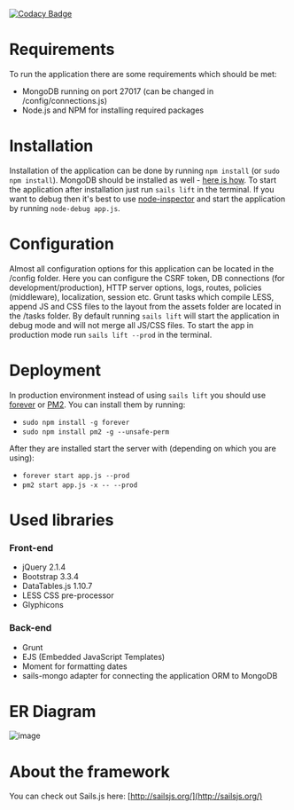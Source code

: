 [![Codacy Badge](https://www.codacy.com/project/badge/ccb6841212d9454ca08df11c127527f0)](https://www.codacy.com/app/gorgekara/Task1)

# Requirements
To run the application there are some requirements which should be met:
- MongoDB running on port 27017 (can be changed in /config/connections.js)
- Node.js and NPM for installing required packages

# Installation
Installation of the application can be done by running ```npm install``` (or ```sudo npm install```). MongoDB should be installed as well - [here is how](http://docs.mongodb.org/manual/installation/). To start the application after installation just run ```sails lift``` in the terminal. If you want to debug then it's best to use [node-inspector](https://github.com/node-inspector/node-inspector) and start the application by running ```node-debug app.js```.

# Configuration
Almost all configuration options for this application can be located in the /config folder. Here you can configure the CSRF token, DB connections (for development/production), HTTP server options, logs, routes, policies (middleware), localization, session etc. Grunt tasks which compile LESS, append JS and CSS files to the layout from the assets folder are located in the /tasks folder. By default running ```sails lift``` will start the application in debug mode and will not merge all JS/CSS files. To start the app in production mode run ```sails lift --prod``` in the terminal.

# Deployment
In production environment instead of using ```sails lift``` you should use [forever](https://github.com/nodejitsu/forever) or [PM2](https://github.com/Unitech/pm2). You can install them by running:
- ```sudo npm install -g forever```
- ```sudo npm install pm2 -g --unsafe-perm```

After they are installed start the server with (depending on which you are using):
- ```forever start app.js --prod```
- ```pm2 start app.js -x -- --prod```

# Used libraries
### Front-end
- jQuery 2.1.4
- Bootstrap 3.3.4
- DataTables.js 1.10.7
- LESS CSS pre-processor
- Glyphicons

### Back-end
- Grunt
- EJS (Embedded JavaScript Templates)
- Moment for formatting dates
- sails-mongo adapter for connecting the application ORM to MongoDB

# ER Diagram
![image](http://s10.postimg.org/infhfpvnd/Untitled_drawing.png)

# About the framework
You can check out Sails.js here: [http://sailsjs.org/](http://sailsjs.org/)